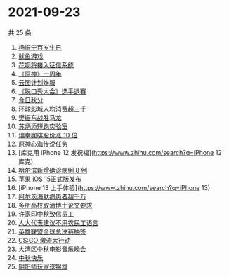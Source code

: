 # 2021-09-23

共 25 条

<!-- BEGIN -->
<!-- 最后更新时间 Thu Sep 23 2021 13:19:09 GMT+0800 (China Standard Time) -->

1. [杨振宁百岁生日](https://www.zhihu.com/search?q=杨振宁)
1. [鱿鱼游戏](https://www.zhihu.com/search?q=鱿鱼游戏)
1. [花呗将接入征信系统](https://www.zhihu.com/search?q=花呗)
1. [《原神》一周年](https://www.zhihu.com/search?q=原神)
1. [云图计划炸服](https://www.zhihu.com/search?q=云图计划)
1. [《脱口秀大会》选手退赛](https://www.zhihu.com/search?q=脱口秀大会)
1. [今日秋分](https://www.zhihu.com/search?q=秋分)
1. [环球影城人均消费超三千](https://www.zhihu.com/search?q=环球影城)
1. [樊振东战胜马龙](https://www.zhihu.com/search?q=樊振东)
1. [苏炳添短跑实验室](https://www.zhihu.com/search?q=苏炳添)
1. [瑞幸咖啡股价涨 10 倍](https://www.zhihu.com/search?q=瑞幸)
1. [原神心海传说任务](https://www.zhihu.com/search?q=原神)
1. [库克用 iPhone 12 发祝福](https://www.zhihu.com/search?q=iPhone 12 库克)
1. [哈尔滨新增确诊病例 8 例](https://www.zhihu.com/search?q=哈尔滨疫情)
1. [苹果 iOS 15正式版发布](https://www.zhihu.com/search?q=ios15)
1. [iPhone 13 上手体验](https://www.zhihu.com/search?q=iPhone 13)
1. [阿尔茨海默病患者超千万](https://www.zhihu.com/search?q=阿尔茨海默)
1. [多所高校取消博士论文要求](https://www.zhihu.com/search?q=博士论文)
1. [许家印中秋致信员工](https://www.zhihu.com/search?q=许家印致信)
1. [人大代表建议不用农民工语言](https://www.zhihu.com/search?q=农民工语言)
1. [英雄联盟全球总决赛抽签](https://www.zhihu.com/search?q=s11)
1. [CS:GO 激流大行动](https://www.zhihu.com/search?q=激流大行动)
1. [大湾区中秋电影音乐晚会](https://www.zhihu.com/search?q=中秋晚会)
1. [中秋快乐](https://www.zhihu.com/search?q=中秋节)
1. [阴阳师玩家送锦旗](https://www.zhihu.com/search?q=阴阳师)

<!-- END -->
